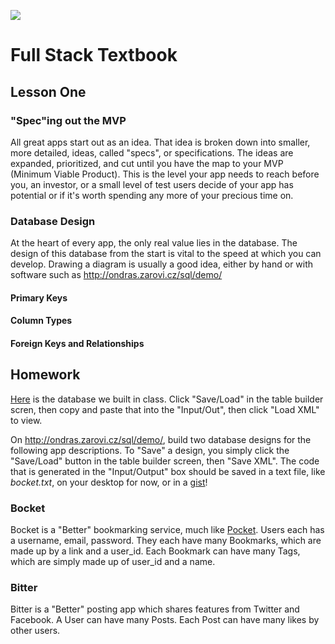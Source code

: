 ![](http://static1.squarespace.com/static/538f3fcde4b05c5fecc7a40e/t/538f48a4e4b00d94e8c253b3/1453396632576/?format=400w)
# Full Stack Textbook
## Lesson One

### "Spec"ing out the MVP
All great apps start out as an idea. That idea is broken down into smaller, more detailed, ideas, called "specs", or specifications. The ideas are expanded, prioritized, and cut until you have the map to your MVP (Minimum Viable Product). This is the level your app needs to reach before you, an investor, or a small level of test users decide of your app has potential or if it's worth spending any more of your precious time on.

### Database Design
At the heart of every app, the only real value lies in the database. The design of this database from the start is vital to the speed at which you can develop. Drawing a diagram is usually a good idea, either by hand or with software such as http://ondras.zarovi.cz/sql/demo/

#### Primary Keys
#### Column Types
#### Foreign Keys and Relationships

## Homework
[Here](https://gist.githubusercontent.com/mistakevin/7152054fcdf022e73e71/raw/3e58a4121da0e15c61bc879dabcf633fae3869f8/breddit.xml) is the database we built in class. Click "Save/Load" in the table builder scren, then copy and paste that into the "Input/Out", then click "Load XML" to view.

On http://ondras.zarovi.cz/sql/demo/, build two database designs for the following app descriptions. To "Save" a design, you simply click the "Save/Load" button in the table builder screen, then "Save XML". The code that is generated in the "Input/Output" box should be saved in a text file, like _bocket.txt_, on your desktop for now, or in a [gist](https://gist.github.com/)! 

### Bocket
Bocket is a "Better" bookmarking service, much like [Pocket](getpocket.com). Users each has a username, email, password. They each have many Bookmarks, which are made up by a link and a user_id. Each Bookmark can have many Tags, which are simply made up of user_id and a name.

### Bitter
Bitter is a "Better" posting app which shares features from Twitter and Facebook. A User can have many Posts. Each Post can have many likes by other users.
